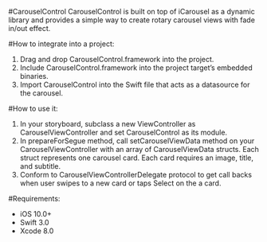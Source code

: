 #CarouselControl
CarouselControl is built on top of iCarousel as a dynamic library and provides a simple way to create rotary carousel views with fade in/out effect.

#How to integrate into a project:
1. Drag and drop CarouselControl.framework into the project.
2. Include CarouselControl.framework into the project target’s embedded binaries.
3. Import CarouselControl into the Swift file that acts as a datasource for the carousel.

#How to use it:
1. In your storyboard, subclass a new ViewController as CarouselViewController and set CarouselControl as its module.
2. In prepareForSegue method, call setCarouselViewData method on your CarouselViewController with an array of CarouselViewData structs. Each struct represents one carousel card. Each card requires an image, title, and subtitle.
3. Conform to CarouselViewControllerDelegate protocol to get call backs when user swipes to a new card or taps Select on the a card.

#Requirements:
* iOS 10.0+
* Swift 3.0
* Xcode 8.0
